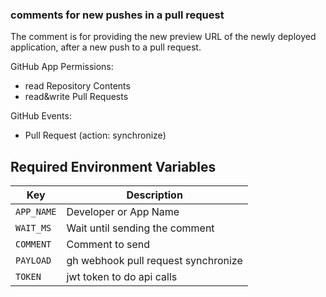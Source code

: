 ### comments for new pushes in a pull request
The comment is for providing the new preview URL
of the newly deployed application, after a new push to a pull request.

GitHub App Permissions:
* read Repository Contents
* read&write Pull Requests

GitHub Events:
* Pull Request (action: synchronize)

## Required Environment Variables

| Key             | Description                          |
| ----------------|--------------------------------------|
| `APP_NAME`      | Developer or App Name                |
| `WAIT_MS`       | Wait until sending the comment       |
| `COMMENT`       | Comment to send                      |
| `PAYLOAD`       | gh webhook pull request synchronize  |
| `TOKEN`         | jwt token to do api calls            |
